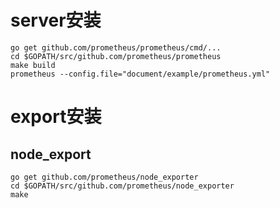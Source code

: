
# server安装

```
go get github.com/prometheus/prometheus/cmd/...
cd $GOPATH/src/github.com/prometheus/prometheus
make build
prometheus --config.file="document/example/prometheus.yml"
```


# export安装

## node_export

```
go get github.com/prometheus/node_exporter
cd $GOPATH/src/github.com/prometheus/node_exporter
make

```